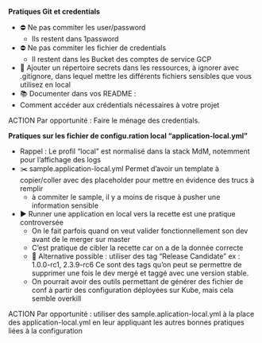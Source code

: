 **Pratiques Git et credentials**

- ⛔ Ne pas commiter les user/password
	- Ils restent dans 1password
- ⛔ Ne pas commiter les fichier de credentials
	- Il restent dans les Bucket des comptes de service GCP
- :ghost: Ajouter un répertoire secrets dans les ressources, à ignorer avec .gitignore, dans lequel mettre les différents fichiers sensibles que vous utilisez en local
- :books: Documenter dans vos README :
- Comment accéder aux crédentials nécessaires à votre projet

ACTION
  Par opportunité : Faire le ménage des credentials.

**Pratiques sur les fichier de configu.ration local “application-local.yml”**

- Rappel : Le profil “local” est normalisé dans la stack MdM, notemment pour l’affichage des logs
- :scissors: sample.application-local.yml  Permet d’avoir un template à copier/coller avec des placeholder pour mettre en évidence des trucs à remplir
	- à commiter le sample, il y a moins de risque à pusher une information sensible
- :arrow_forward: Runner une application en local vers la recette est une pratique controversée
	- On le fait parfois quand on veut valider fonctionnellement son dev avant de le merger sur master
	- C’est pratique de cibler la recette car on a de la donnée correcte
	- :arrows_counterclockwise: Alternative possible : utiliser des tag “Release Candidate”
	  ex : 1.0.0-rc1, 2.3.9-rc6
	  Ce sont des tags qu’on peut se permettre de supprimer une fois le dev mergé et taggé avec une version stable.
	- On pourrait avoir des outils permettant de générer des fichier de conf à partir des configuration déployées sur Kube, mais cela semble overkill

ACTION
  Par opportunité : utiliser des sample.aplication-local.yml à la place des application-local.yml en leur appliquant les autres bonnes pratiques liées à la configuration
